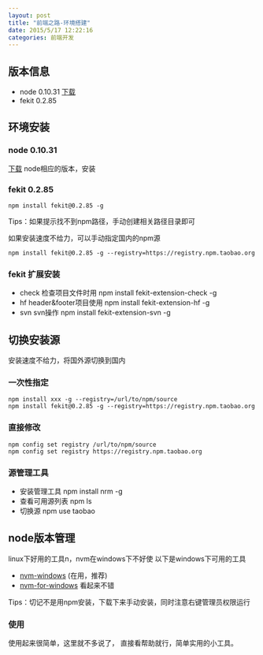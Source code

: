 ```yaml
---
layout: post
title: "前端之路-环境搭建"
date: 2015/5/17 12:22:16 
categories: 前端开发
---
```


## 版本信息
+ node 0.10.31 [下载](http://nodejs.org/dist/v0.10.31/)
+ fekit 0.2.85

## 环境安装
### node 0.10.31 
[下载](http://nodejs.org/dist/v0.10.31/) node相应的版本，安装

### fekit 0.2.85  
	npm install fekit@0.2.85 -g	 
Tips：如果提示找不到npm路径，手动创建相关路径目录即可   

如果安装速度不给力，可以手动指定国内的npm源

    npm install fekit@0.2.85 -g --registry=https://registry.npm.taobao.org

### fekit 扩展安装
+ check 检查项目文件时用
		npm install fekit-extension-check -g
+ hf header&footer项目使用
		npm install fekit-extension-hf -g
+ svn svn操作
		npm install fekit-extension-svn -g
## 切换安装源
安装速度不给力，将国外源切换到国内

### 一次性指定
	npm install xxx -g --registry=/url/to/npm/source  
    npm install fekit@0.2.85 -g --registry=https://registry.npm.taobao.org

### 直接修改
	npm config set registry /url/to/npm/source
	npm config set registry https://registry.npm.taobao.org

### 源管理工具
+ 安装管理工具
		npm install nrm -g
+ 查看可用源列表
		npm ls
+ 切换源
		npm use taobao

## node版本管理
linux下好用的工具n，nvm在windows下不好使
以下是windows下可用的工具

+ [nvm-windows](https://github.com/coreybutler/nvm-windows) (在用，推荐)
+ [nvm-for-windows](https://github.com/magicdawn/nvm-for-windows) 看起来不错

Tips：切记不是用npm安装，下载下来手动安装，同时注意右键管理员权限运行

### 使用
使用起来很简单，这里就不多说了， 直接看帮助就行，简单实用的小工具。